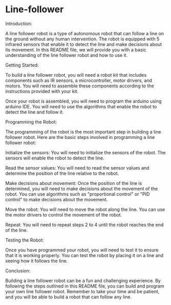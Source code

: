 # Line-follower

Introduction:

A line follower robot is a type of autonomous robot that can follow a line on the ground without any human intervention. The robot is equipped with 5 infrared sensors that enable it to detect the line and make decisions about its movement. In this README file, we will provide you with a basic understanding of the line follower robot and how to use it.

Getting Started:

To build a line follower robot, you will need a robot kit that includes components such as IR sensors, a microcontroller, motor drivers, and motors. You will need to assemble these components according to the instructions provided with your kit.

Once your robot is assembled, you will need to program the arduino using arduino IDE. You will need to use the algorithms that enable the robot to detect the line and follow it.

Programming the Robot:

The programming of the robot is the most important step in building a line follower robot. Here are the basic steps involved in programming a line follower robot:

Initialize the sensors: You will need to initialize the sensors of the robot. The sensors will enable the robot to detect the line.

Read the sensor values: You will need to read the sensor values and determine the position of the line relative to the robot.

Make decisions about movement: Once the position of the line is determined, you will need to make decisions about the movement of the robot. You can use algorithms such as "proportional control" or "PID control" to make decisions about the movement.

Move the robot: You will need to move the robot along the line. You can use the motor drivers to control the movement of the robot.

Repeat: You will need to repeat steps 2 to 4 until the robot reaches the end of the line.

Testing the Robot:

Once you have programmed your robot, you will need to test it to ensure that it is working properly. You can test the robot by placing it on a line and seeing how it follows the line.

Conclusion:

Building a line follower robot can be a fun and challenging experience. By following the steps outlined in this README file, you can build and program your own line follower robot. Remember to take your time and be patient, and you will be able to build a robot that can follow any line.
